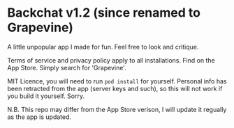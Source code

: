 # Backchat v1.2 (since renamed to Grapevine)

A little unpopular app I made for fun. Feel free to look and critique.

Terms of service and privacy policy apply to all installations. Find on the App Store. Simply search for 'Grapevine'.

MIT Licence, you will need to run `pod install` for yourself. Personal info has been retracted from the app (server keys and such), so this will not work if you build it yourself. Sorry.

N.B. This repo may differ from the App Store verison, I will update it regually as the app is updated.
